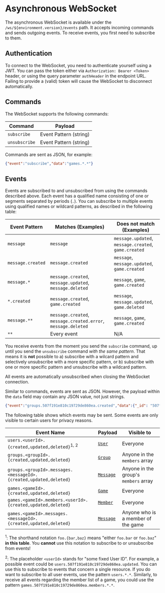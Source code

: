 # Asynchronous WebSocket

The asynchronous WebSocket is available under the `/ws/${environment.version}/events` path.
It accepts incoming commands and sends outgoing events.
To receive events, you first need to subscribe to them.

## Authentication

To connect to the WebSocket, you need to authenticate yourself using a JWT.
You can pass the token either via `Authorization: Bearer <Token>` header,
or using the query parameter `authHeader` in the endpoint URL.
Failing to provide a (valid) token will cause the WebSocket to disconnect automatically.

## Commands

The WebSocket supports the following commands:

| Command       | Payload                |
|---------------|------------------------|
| `subscribe`   | Event Pattern (string) |
| `unsubscribe` | Event Pattern (string) |

Commands are sent as JSON, for example:

```json
{"event":"subscribe","data":"games.*.*"}
```

## Events

Events are subscribed to and unsubscribed from using the commands described above.
Each event has a qualified name consisting of one or segments separated by periods (`.`).
You can subscribe to multiple events using qualified names or wildcard patterns, as described in the following table:

| Event Pattern     | Matches (Examples)                                            | Does not match (Examples)                            |
|-------------------|---------------------------------------------------------------|------------------------------------------------------|
| `message`         | `message`                                                     | `message.updated`, `message.created`, `game.created` |
| `message.created` | `message.created`                                             | `message`, `message.updated`, `game.created`         |
| `message.*`       | `message.created`, `message.updated`, `message.deleted`       | `message`, `game`, `game.created`                    |
| `*.created`       | `message.created`, `game.created`                             | `message`, `message.updated`, `game.deleted`         |
| `message.**`      | `message.created`, `message.created.error`, `message.deleted` | `message`, `game`, `game.created`                    |
| `**`              | Every event                                                   | N/A                                                  |

You receive events from the moment you send the `subscribe` command, up until you send the `unsubscribe` command *with the same pattern*.
That means it is **not** possible to
a) subscribe with a wilcard pattern and selectively unsubscribe with a more specific pattern, or
b) subscribe with one or more specific pattern and unsubscribe with a wildcard pattern.

All events are automatically unsubscribed when closing the WebSocket connection.

Similar to commands, events are sent as JSON.
However, the payload within the `data` field may contain any JSON value, not just strings.

```json
{"event":"groups.507f191e810c19729de860ea.created","data":{"_id": "507f191e810c19729de860ea", "...": "..."}}
```

The following table shows which events may be sent.
Some events are only visible to certain users for privacy reasons.

| Event Name                                                        | Payload                     | Visible to                            |
|-------------------------------------------------------------------|-----------------------------|---------------------------------------|
| `users.<userId>.{created,updated,deleted}`<sup>1, 2</sup>         | [`User`](#model-User)       | Everyone                              |
| `groups.<groupId>.{created,updated,deleted}`                      | [`Group`](#model-Group)     | Anyone in the `members` array         |
| `groups.<groupId>.messages.<messageId>.{created,updated,deleted}` | [`Message`](#model-Message) | Anyone in the group's `members` array |
| `games.<gameId>.{created,updated,deleted}`                        | [`Game`](#model-Game)       | Everyone                              |
| `games.<gameId>.members.<userId>.{created,updated,deleted}`       | [`Member`](#model-Member)   | Everyone                              |
| `games.<gameId>.messages.<messageId>.{created,updated,deleted}`   | [`Message`](#model-Message) | Anyone who is a member of the game    |

<sup>1</sup>: The shorthand notation `foo.{bar,baz}` means "either `foo.bar` or `foo.baz`" **in this table**. You **cannot** use this notation to subscribe to or unsubscribe from events!

<sup>2</sup>:
The placeholder `<userId>` stands for "some fixed User ID". For example, a possible event could be `users.507f191e810c19729de860ea.updated`.
You can use this to subscribe to events that concern a single resource. If you do want to subscribe to all user events, use the pattern `users.*.*`.
Similarly, to receive all events regarding the member list of a game, you could use the pattern `games.507f191e810c19729de860ea.members.*.*`.
